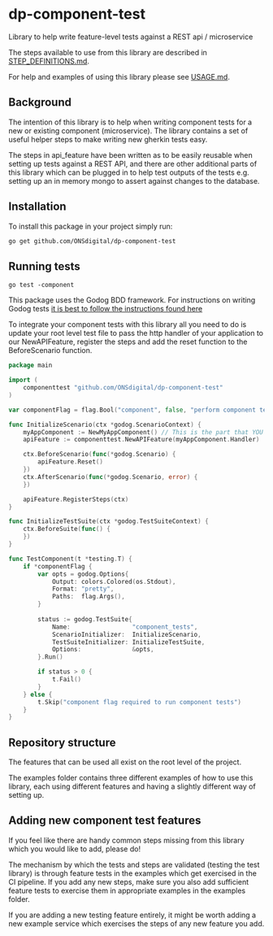 # dp-component-test

Library to help write feature-level tests against a REST api / microservice

The steps available to use from this library are described in [STEP_DEFINITIONS.md](STEP_DEFINITIONS.md).

For help and examples of using this library please see [USAGE.md](USAGE.md).

## Background

The intention of this library is to help when writing component tests for a new or existing component (microservice).
The library contains a set of useful helper steps to make writing new gherkin tests easy.

The steps in api_feature have been written as to be easily reusable when setting up tests against a REST API, and
there are other additional parts of this library which can be plugged in to help test outputs of the tests e.g. setting
up an in memory mongo to assert against changes to the database.

## Installation

To install this package in your project simply run:

```bash
go get github.com/ONSdigital/dp-component-test
```

## Running tests

`go test -component`

This package uses the Godog BDD framework.
For instructions on writing Godog tests [it is best to follow the instructions found here](https://github.com/cucumber/godog)

To integrate your component tests with this library all you need to do is update your root level test file to pass
the http handler of your application to our NewAPIFeature, register the steps and add the reset function to the BeforeScenario function.

```go
package main

import (
	componenttest "github.com/ONSdigital/dp-component-test"
)

var componentFlag = flag.Bool("component", false, "perform component tests")

func InitializeScenario(ctx *godog.ScenarioContext) {
	myAppComponent := NewMyAppComponent() // This is the part that YOU will implement
	apiFeature := componenttest.NewAPIFeature(myAppComponent.Handler)

	ctx.BeforeScenario(func(*godog.Scenario) {
		apiFeature.Reset()
	})
	ctx.AfterScenario(func(*godog.Scenario, error) {
	})

	apiFeature.RegisterSteps(ctx)
}

func InitializeTestSuite(ctx *godog.TestSuiteContext) {
	ctx.BeforeSuite(func() {
	})
}

func TestComponent(t *testing.T) {
	if *componentFlag {
		var opts = godog.Options{
			Output: colors.Colored(os.Stdout),
			Format: "pretty",
			Paths:  flag.Args(),
		}
		
		status := godog.TestSuite{
			Name:                 "component_tests",
			ScenarioInitializer:  InitializeScenario,
			TestSuiteInitializer: InitializeTestSuite,
			Options:              &opts,
		}.Run()

		if status > 0 {
			t.Fail()
        }
	} else {
		t.Skip("component flag required to run component tests")
	}
}

```

## Repository structure

The features that can be used all exist on the root level of the project.

The examples folder contains three different examples of how to use this library, each using different
features and having a slightly different way of setting up.

## Adding new component test features

If you feel like there are handy common steps missing from this library which you would like to add, please do!

The mechanism by which the tests and steps are validated (testing the test library) is through feature tests in the examples which get exercised in the CI pipeline.
If you add any new steps, make sure you also add sufficient feature tests to exercise them in appropriate examples in the examples folder.

If you are adding a new testing feature entirely, it might be worth adding a new example service which exercises the steps of any new feature you add.
